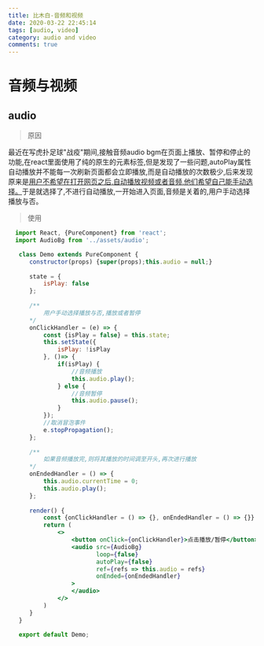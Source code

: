 ```yaml
---
title: 比木白-音频和视频
date: 2020-03-22 22:45:14
tags: [audio, video]
category: audio and video
comments: true
---
```


# 音频与视频

  ## audio
  
  > 原因

  最近在写虎扑足球"战疫"期间,接触音频audio bgm在页面上播放、暂停和停止的功能,在react里面使用了纯的原生的元素标签,但是发现了一些问题,autoPlay属性自动播放并不能每一次刷新页面都会立即播放,而是自动播放的次数极少,后来发现原来是<a href='https://gamedev.stackexchange.com/questions/163365/html5-games-play-failed-because-the-user-didnt-interact-with-the-document-fi' target='_blank'>用户不希望在打开网页之后,自动播放视频或者音频,他们希望自己能手动选择。</a>于是就选择了,不进行自动播放,一开始进入页面,音频是关着的,用户手动选择播放与否。
  
  > 使用

  ```jsx harmony
    import React, {PureComponent} from 'react';
    import AudioBg from '../assets/audio';

     class Demo extends PureComponent {
        constructor(props) {super(props);this.audio = null;}
        
        state = {
            isPlay: false
        };
        
        /**
            用户手动选择播放与否,播放或者暂停
        */
        onClickHandler = (e) => {
            const {isPlay = false} = this.state;
            this.setState({
                isPlay: !isPlay
            }, ()=> {
                if(isPlay) {
                    //音频播放
                    this.audio.play();
                } else {
                    //音频暂停
                    this.audio.pause();
                }
            });
            //取消冒泡事件
            e.stopPropagation();
        };
        
        /**
            如果音频播放完,则将其播放的时间调至开头,再次进行播放
        */
        onEndedHandler = () => {
            this.audio.currentTime = 0;
            this.audio.play();
        };
        
        render() {
            const {onClickHandler = () => {}, onEndedHandler = () => {}} = this;
            return (
                <>
                    <button onClick={onClickHandler}>点击播放/暂停</button>
                    <audio src={AudioBg} 
                           loop={false} 
                           autoPlay={false} 
                           ref={refs => this.audio = refs}
                           onEnded={onEndedHandler}
                    >
                    </audio>
                </>
            )
        }    
     }

     export default Demo;  
  ```


